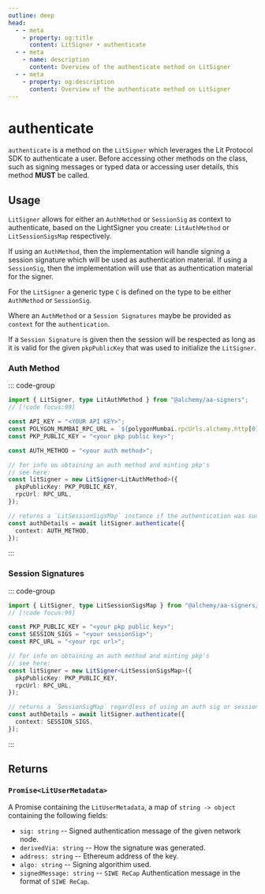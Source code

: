 ```yaml
---
outline: deep
head:
  - - meta
    - property: og:title
      content: LitSigner • authenticate
  - - meta
    - name: description
      content: Overview of the authenticate method on LitSigner
  - - meta
    - property: og:description
      content: Overview of the authenticate method on LitSigner
---
```


# authenticate

`authenticate` is a method on the `LitSigner` which leverages the Lit Protocol SDK to authenticate a user. Before accessing other methods on the class, such as signing messages or typed data or accessing user details, this method **MUST** be called.

## Usage

`LitSigner` allows for either an `AuthMethod` or `SessionSig` as context to authenticate, based on the LightSigner you create: `LitAuthMethod` or `LitSessionSigsMap` respectively.

If using an `AuthMethod`, then the implementation will handle signing a session signature which will be used as authentication material. If using a `SessionSig`, then the implementation will use that as authentication material for the signer.

For the `LitSigner` a generic type `C` is defined on the type to be either `AuthMethod` or `SessionSig`.

Where an `AuthMethod` or a `Session Signatures` maybe be provided as `context` for the `authentication`.

If a `Session Signature` is given then the session will be respected as long as it is valid for the given `pkpPublicKey` that was used to initialize the `LitSigner`.

### Auth Method

::: code-group

```ts [example.ts]
import { LitSigner, type LitAuthMethod } from "@alchemy/aa-signers";
// [!code focus:99]

const API_KEY = "<YOUR API KEY>";
const POLYGON_MUMBAI_RPC_URL = `${polygonMumbai.rpcUrls.alchemy.http[0]}/${API_KEY}`;
const PKP_PUBLIC_KEY = "<your pkp public key>";

const AUTH_METHOD = "<your auth method>";

// for info on obtaining an auth method and minting pkp's
// see here:
const litSigner = new LitSigner<LitAuthMethod>({
  pkpPublicKey: PKP_PUBLIC_KEY,
  rpcUrl: RPC_URL,
});

// returns a `LitSessionSigsMap` instance if the authentication was sucessfull
const authDetails = await litSigner.authenticate({
  context: AUTH_METHOD,
});
```

:::

### Session Signatures

::: code-group

```ts [example.ts]
import { LitSigner, type LitSessionSigsMap } from "@alchemy/aa-signers/lit-protocol";
// [!code focus:99]

const PKP_PUBLIC_KEY = "<your pkp public key>";
const SESSION_SIGS = "<your sessionSig>";
const RPC_URL = "<your rpc url>";

// for info on obtaining an auth method and minting pkp's
// see here:
const litSigner = new LitSigner<LitSessionSigsMap>({
  pkpPublicKey: PKP_PUBLIC_KEY,
  rpcUrl: RPC_URL,
});

// returns a `SessionSigMap` regardless of using an auth sig or session signature
const authDetails = await litSigner.authenticate({
  context: SESSION_SIGS,
});
```

:::

## Returns

### `Promise<LitUserMetadata>`

A Promise containing the `LitUserMetadata`, a map of `string -> object` containing the following fields:

- `sig: string` -- Signed authentication message of the given network node.
- `derivedVia: string` -- How the signature was generated.
- `address: string` -- Ethereum address of the key.
- `algo: string` -- Signing algorithim used.
- `signedMessage: string` -- `SIWE ReCap` Authentication message in the format of `SIWE ReCap`.
